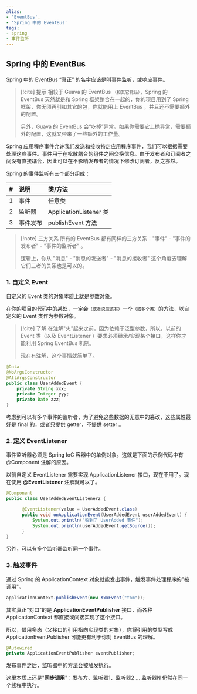 ```yaml
---
alias: 
- 'EventBus', 
- 'Spring 中的 EventBus'
tags: 
- spring
- 事件监听
---
```


## Spring 中的 EventBus

Spring 中的 EventBus “真正” 的名字应该是叫事件监听，或响应事件。

> [!cite] 提示
> 相较于 Guava 的 EventBus <small>（和其它竞品）</small>，Spring 的 EventBus 天然就是和 Spring 框架整合在一起的，你的项目用到了 Spring 框架，你无须再引如其它的包，你就能用上 EventBus ，并且还不需要额外的配置。
> 
> 另外，Guava 的 EventBus 会“吃掉”异常。如果你需要它上抛异常，需要额外的配置，这就又带来了一些额外的工作量。


Spring 应用程序事件允许我们发送和接收特定应用程序事件，我们可以根据需要处理这些事件。事件用于在松散耦合的组件之间交换信息。由于发布者和订阅者之间没有直接耦合，因此可以在不影响发布者的情况下修改订阅者，反之亦然。

Spring 的事件监听有三个部分组成：

| # | 说明 | 类/方法|
|:-:| :- | :- |
| 1 | 事件 | 任意类 |
| 2 | 监听器 | ApplicationListener 类 |
| 3 | 事件发布 | publishEvent 方法 |

> [!note] 三方关系
> 所有的 EventBus 都有同样的三方关系："事件" - "事件的发布者" - "事件的监听者" 。
> 
> 逻辑上，你从 "消息" - "消息的发送者" - "消息的接收者" 这个角度去理解它们三者的关系也是可以的。

### 1. 自定义 Event 

自定义的 Event 类的对象本质上就是参数对象。

在你的项目的代码中的某处，一定会<small>（或者说应该有）</small>一个<small>（或多个类）</small>的方法，以自定义的 Event 类作为参数对象。

> [!cite] 了解
> 在注解"火"起来之前，因为依赖于泛型参数，所以，以前的 Event 类（以及 EventListener ）要求必须继承/实现某个接口，这样你才能利用 Spring EventBus 机制。
> 
> 现在有注解，这个事情就简单了。

```java
@Data
@NoArgsConstructor
@AllArgsConstructor
public class UserAddedEvent {
    private String xxx;
    private Integer yyy;
    private Date zzz;
}
```

考虑到可以有多个事件的监听者，为了避免这些数据的无意中的篡改，这些属性最好是 final 的，或者只提供 getter，不提供 setter 。

### 2. 定义 EventListener

事件监听器必须是 Spring IoC 容器中的单例对象。这就是下面的示例代码中有 @Component 注解的原因。

以前自定义 EventListener 需要实现 ApplicationListener 接口，现在不用了。现在使用 **@EventListener** 注解就可以了。

```java
@Component
public class UserAddedEventListener2 {

      @EventListener(value = UserAddedEvent.class)
      public void onApplicationEvent(UserAddedEvent userAddedEvent) {
          System.out.println("收到了 UserAdded 事件");
          System.out.println(userAddedEvent.getSource());
      }
}
```

另外，可以有多个监听器监听同一个事件。

### 3. 触发事件 

通过 Spring 的 ApplicationContext 对象就能发出事件，触发事件处理程序的"被调用"。

```java
applicationContext.publishEvent(new XxxEvent("tom"));
```

其实真正"对口"的是 **ApplicationEventPublisher** 接口，而各种 ApplicationContext 都直接或间接实现了这个接口。

所以，借用多态（父接口的引用指向实现类的对象），你将引用的类型写成 ApplicationEventPublisher 可能更有利于你对 EventBus 的理解。

```java
@Autowired  
private ApplicationEventPublisher eventPublisher;
```

发布事件之后，监听器中的方法会被触发执行。

这里本质上还是"**同步调用**"：发布方、监听器1、监听器2 ... 监听器N 仍然在同一个线程中执行。


